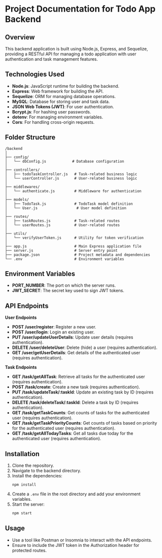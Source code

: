 
# Project Documentation for Todo App Backend

## Overview
This backend application is built using Node.js, Express, and Sequelize, providing a RESTful API for managing a todo application with user authentication and task management features.

## Technologies Used
- **Node.js**: JavaScript runtime for building the backend.
- **Express**: Web framework for building the API.
- **Sequelize**: ORM for managing database operations.
- **MySQL**: Database for storing user and task data.
- **JSON Web Tokens (JWT)**: For user authentication.
- **Bcrypt.js**: For hashing user passwords.
- **dotenv**: For managing environment variables.
- **Cors**: For handling cross-origin requests.

## Folder Structure
```
/backend
│
├── config/
│   └── dbConfig.js            # Database configuration
│
├── controllers/
│   ├── todoTaskController.js   # Task-related business logic
│   └── userController.js       # User-related business logic
│
├── middlewares/
│   └── authenticate.js         # Middleware for authentication
│
├── models/
│   ├── TodoTask.js             # TodoTask model definition
│   └── User.js                  # User model definition
│
├── routes/
│   ├── taskRoutes.js           # Task-related routes
│   └── userRoutes.js           # User-related routes
│
├── utils/
│   └── verifyUserToken.js      # Utility for token verification
│
├── app.js                      # Main Express application file
├── server.js                   # Server entry point
├── package.json                # Project metadata and dependencies
└── .env                        # Environment variables
```

## Environment Variables
- **PORT_NUMBER**: The port on which the server runs.
- **JWT_SECRET**: The secret key used to sign JWT tokens.

## API Endpoints

**User Endpoints**
- **POST /user/register**: Register a new user.
- **POST /user/login**: Login an existing user.
- **PUT /user/updateUserDetails**: Update user details (requires authentication).
- **DELETE /user/deleteUser**: Delete (hide) a user (requires authentication).
- **GET /user/getUserDetails**: Get details of the authenticated user (requires authentication).

**Task Endpoints**
- **GET /task/getAllTask**: Retrieve all tasks for the authenticated user (requires authentication).
- **POST /task/create**: Create a new task (requires authentication).
- **PUT /task/updateTask/:taskId**: Update an existing task by ID (requires authentication).
- **DELETE /task/deleteTask/:taskId**: Delete a task by ID (requires authentication).
- **GET /task/getTaskCounts**: Get counts of tasks for the authenticated user (requires authentication).
- **GET /task/getTaskPriorityCounts**: Get counts of tasks based on priority for the authenticated user (requires authentication).
- **GET /task/getAllTodayTasks**: Get all tasks due today for the authenticated user (requires authentication).

## Installation
1. Clone the repository.
2. Navigate to the backend directory.
3. Install the dependencies:
   ```bash
   npm install
   ```
4. Create a `.env` file in the root directory and add your environment variables.
5. Start the server:
   ```bash
   npm start
   ```

## Usage
- Use a tool like Postman or Insomnia to interact with the API endpoints.
- Ensure to include the JWT token in the Authorization header for protected routes.
